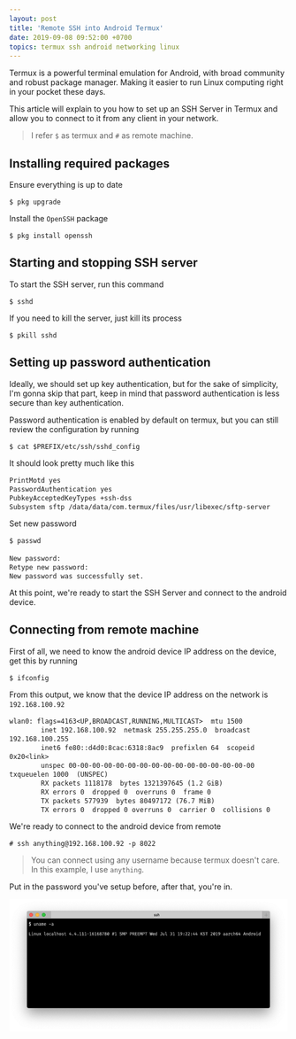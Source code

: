```yaml
---
layout: post
title: 'Remote SSH into Android Termux'
date: 2019-09-08 09:52:00 +0700
topics: termux ssh android networking linux
---
```


Termux is a powerful terminal emulation for Android, with broad community and robust package manager. Making it easier to run Linux computing right in your pocket these days.

This article will explain to you how to set up an SSH Server in Termux and allow you to connect to it from any client in your network.

> I refer `$` as termux and `#` as remote machine.

## Installing required packages

Ensure everything is up to date

```
$ pkg upgrade
```

Install the `OpenSSH` package

```
$ pkg install openssh
```

## Starting and stopping SSH server

To start the SSH server, run this command

```
$ sshd
```

If you need to kill the server, just kill its process

```
$ pkill sshd
```

## Setting up password authentication

Ideally, we should set up key authentication, but for the sake of simplicity, I'm gonna skip that part, keep in mind that password authentication is less secure than key authentication.

Password authentication is enabled by default on termux, but you can still review the configuration by running

```
$ cat $PREFIX/etc/ssh/sshd_config
```

It should look pretty much like this

```
PrintMotd yes
PasswordAuthentication yes
PubkeyAcceptedKeyTypes +ssh-dss
Subsystem sftp /data/data/com.termux/files/usr/libexec/sftp-server
```

Set new password

```
$ passwd

New password:
Retype new password:
New password was successfully set.
```

At this point, we're ready to start the SSH Server and connect to the android device.

## Connecting from remote machine

First of all, we need to know the android device IP address on the device, get this by running

```
$ ifconfig
```

From this output, we know that the device IP address on the network is `192.168.100.92`

```
wlan0: flags=4163<UP,BROADCAST,RUNNING,MULTICAST>  mtu 1500
        inet 192.168.100.92  netmask 255.255.255.0  broadcast 192.168.100.255
        inet6 fe80::d4d0:8cac:6318:8ac9  prefixlen 64  scopeid 0x20<link>
        unspec 00-00-00-00-00-00-00-00-00-00-00-00-00-00-00-00  txqueuelen 1000  (UNSPEC)
        RX packets 1118178  bytes 1321397645 (1.2 GiB)
        RX errors 0  dropped 0  overruns 0  frame 0
        TX packets 577939  bytes 80497172 (76.7 MiB)
        TX errors 0  dropped 0 overruns 0  carrier 0  collisions 0
```

We're ready to connect to the android device from remote

```
# ssh anything@192.168.100.92 -p 8022
```

> You can connect using any username because termux doesn't care. In this example, I use `anything`.

Put in the password you've setup before, after that, you're in.

![SSH to Termux from remote machine](/images/termux-ssh-in.png)
